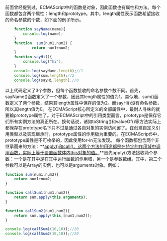 前面曾经提到过，ECMAScript中的函数是对象，因此函数也有属性和方法。每个函数都包含两个属性：length和prototype。其中，length属性表示函数希望接收的命名参数的个数，如下面的例子所示。
```js
    function sayName(name){
        console.log(name);
    }
    function  sum(num1,num2) {
            return num1+num2;
    }
    function sayHi(){
        console.log("hi");
    }
    console.log(sayName.length);//1
    console.log(sum.length);//2
    console.log(sayHi.length);//0
```
以上代码定义了3个参数，但每个函数接收的命名参数个数不同。首先，sayName()函数定义了一个参数，因此其length属性的值为1。类似地，sum()函数定义了两个参数，结果其length属性中保存的值为2。而sayHi()没有命名参数，所以其length值为0。
在ECMAScript核心所定义的全部属性中，最耐人寻味的就要输prototype属性了。对于ECMAScript中的引用类型而言，prototype是保存它们所有实例方法的真正所在。换句话说，诸如toString()和valueOf()等方法实际上都保存在prototype名下只不过是通过各自对象的实例访问罢了。在创建自定义引用类型以及实现继承时，prototype属性的作用极为重要的。在ECMAScript5中，prototype属性是不可枚举的，因此使用for-in无法发现。
每个函数都包含两个非继承而来的方法：**<u>apply()和call()。这两个方法的用途都是在特定的作用域中调用函数，实际上等于设置函数体内this对象的值。</u>**首先apply()方法接收两个参数：一个是在其中是在其中运行函数的作用域，另一个是参数数组。其中，第二个参数可以是Array的实例，也可以是arguments对象。例如：

```js
function sum(num1,num2){
	return num1+num2;
}

function callSum1(num1,num2){
	return sum.apply(this,arguments);
}

function callSum2(num1,num2){
	return sum.apply(this,[num1,num2]);
}

console.log(callSum1(10,10));//20
console.log(callSum2(10,10));//20
```
